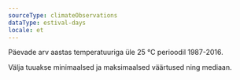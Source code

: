 ```yaml
---
sourceType: climateObservations
dataType: estival-days
locale: et
---
```


Päevade arv aastas temperatuuriga üle 25 °C perioodil 1987-2016.

Välja tuuakse minimaalsed ja maksimaalsed väärtused ning mediaan.
